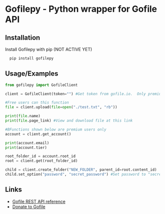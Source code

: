 
# Gofilepy - Python wrapper for Gofile API


## Installation

Install Gofilepy with pip (NOT ACTIVE YET)
```bash
  pip install gofilepy
```
    
## Usage/Examples

```python
from gofilepy import GofileClient

client = GofileClient(token="") #Get token from gofile.io.  Only premium accounts have access

#Free users can this function
file = client.upload(file=open("./test.txt", "rb"))

print(file.name)
print(file.page_link) #View and download file at this link

#BFunctions shown below are premium users only
account = client.get_account()

print(account.email)
print(account.tier)

root_folder_id = account.root_id
root = client.get(root_folder_id)

child = client.create_folder("NEW_FOLDER", parent_id=root.content_id)
child.set_option("password", "secret_password") #Set password to "secret_password".  More options available https://gofile.io/api


```


## Links

 - [Gofile REST API reference](https://gofile.io/api)
 - [Donate to Gofile](https://www.buymeacoffee.com/gofile)


